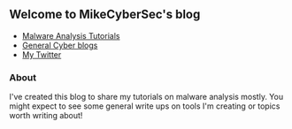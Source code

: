 ## Welcome to MikeCyberSec's blog

- <a href="malware.markdown">Malware Analysis Tutorials</a>
- <a href="page1.html">General Cyber blogs</a>
- <a href="page1.html">My Twitter</a>




### About

I've created this blog to share my tutorials on malware analysis mostly. You might expect to see some general write ups on tools I'm creating or topics worth writing about!
